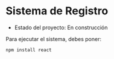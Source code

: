 <h1> Sistema de Registro</h1>

- Estado del proyecto: En construcción 

Para ejecutar el sistema, debes poner:

```npm install react```
